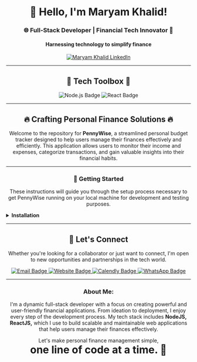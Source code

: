 <h1 align="center">👋 Hello, I'm Maryam Khalid!</h1>
<h3 align="center">🌐 Full-Stack Developer | Financial Tech Innovator 🚀</h3>
<h4 align="center">Harnessing technology to simplify finance</h4>

<p align="center">
  <a href="https://www.linkedin.com/in/maryam-khalid-561811194" target="_blank"><img src="https://img.shields.io/badge/LinkedIn-Maryam%20Khalid-blue?style=for-the-badge&logo=linkedin" alt="Maryam Khalid LinkedIn"></a>
</p>

---

<h2 align="center">💼 Tech Toolbox 🧰</h2>

<p align="center">
  <!-- Node.js -->
  <img src="https://img.shields.io/badge/Node.js-339933?style=for-the-badge&logo=node-dot-js&logoColor=white" alt="Node.js Badge"/>
  <!-- React -->
  <img src="https://img.shields.io/badge/React-61DAFB?style=for-the-badge&logo=react&logoColor=black" alt="React Badge"/>
</p>

---

<h2 align="center">🔥 Crafting Personal Finance Solutions 🔥</h2>
<p align="center">
  Welcome to the repository for <b>PennyWise</b>, a streamlined personal budget tracker designed to help users manage their finances effectively and efficiently. This application allows users to monitor their income and expenses, categorize transactions, and gain valuable insights into their financial habits.
</p>

---

<h3 align="center">🚀 Getting Started</h3>
<p align="center">
  These instructions will guide you through the setup process necessary to get PennyWise running on your local machine for development and testing purposes.
</p>

<details><summary><strong>Installation</strong></summary>
<p>

**1. Clone the Repository:**

Begin by cloning the repository to your local machine:

    git clone [https://github.com/Maryam4321/Pennywise-Personal-Budget-Tracker]

**2. Set Up the Backend:**

Navigate to the backend directory:

    cd backend

Install the necessary npm dependencies:

    npm install

Start the backend server:

    npm start

**3. Set Up the Frontend:**

Open a new terminal and navigate to the frontend directory:

    cd frontend

Install the required npm dependencies:

    npm install

Launch the frontend application:

    npm start

</p>
</details>

---

<h2 align="center">🤝 Let's Connect</h2>
<p align="center">
  Whether you're looking for a collaborator or just want to connect, I'm open to new opportunities and partnerships in the tech world.
</p>

<p align="center">
  <!-- Email -->
  <a href="mailto:maryamkhaliddev@gmail.com">
    <img src="https://img.shields.io/badge/Email-Me-D14836?style=for-the-badge&logo=gmail&logoColor=white" alt="Email Badge"/>
  </a>
  <!-- Website -->
  <a href="https://talhafakhar.com/" target="_blank">
    <img src="https://img.shields.io/badge/Website-talhafakhar.com-1F425F?style=for-the-badge&logo=google-chrome&logoColor=white" alt="Website Badge"/>
  </a>
  <!-- Calendly -->
  <a href="https://calendly.com/talhafakhar/discoverycall" target="_blank">
    <img src="https://img.shields.io/badge/Calendly-Discovery_Call-00A2FF?style=for-the-badge&logo=calendly&logoColor=white" alt="Calendly Badge"/>
  </a>
  <!-- WhatsApp -->
  <a href="https://wa.me/+15067004391" target="_blank">
    <img src="https://img.shields.io/badge/WhatsApp-+1 506 700 4391-25D366?style=for-the-badge&logo=whatsapp&logoColor=white" alt="WhatsApp Badge"/>
  </a>
</p>

---

<h3 align="center">About Me:</h3>
<p align="center">
  I'm a dynamic full-stack developer with a focus on creating powerful and user-friendly financial applications. From ideation to deployment, I enjoy every step of the development process. My tech stack includes <b>NodeJS, ReactJS,</b> which I use to build scalable and maintainable web applications that help users manage their finances effectively.
</p>

<p align="center">
  Let's make personal finance management simple,
  <br>
  <span style="font-size:2em;"><strong>one line of code at a time. 🚀</strong></span>
</p>
